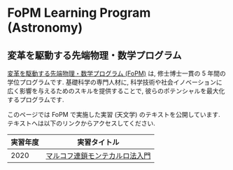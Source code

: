 # FoPM Learning Program (Astronomy)
## 変革を駆動する先端物理・数学プログラム

[変革を駆動する先端物理・数学プログラム (FoPM)](https://www.s.u-tokyo.ac.jp/ja/FoPM/) は, 修士博士一貫の 5 年間の学位プログラムです. 基礎科学の専門人材に, 科学技術や社会イノベーションに広く影響を与えるためのスキルを提供することで, 彼らのポテンシャルを最大化するプログラムです.

このページでは FoPM で実施した実習 (天文学) のテキストを公開しています. テキストへは以下のリンクからアクセスしてください.


 実習年度 | 実習タイトル
 -------- | -----------
 2020     | [マルコフ連鎖モンテカルロ法入門](./mcmc/index.md)
